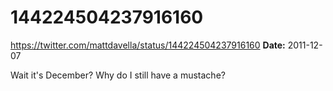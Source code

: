 # 144224504237916160
https://twitter.com/mattdavella/status/144224504237916160
**Date:** 2011-12-07

Wait it's December? Why do I still have a mustache?
